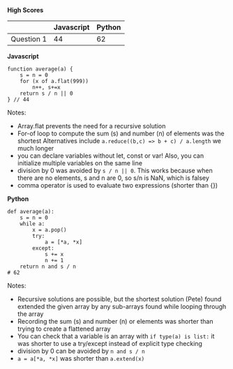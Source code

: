 __High Scores__

|            | Javascript |   Python   |
| ---------- | ---------- | ---------- |
| Question 1 |     44     |     62     |


__Javascript__

```
function average(a) {
    s = n = 0
    for (x of a.flat(999))
        n++, s+=x
    return s / n || 0
} // 44
```

Notes:
  - Array.flat prevents the need for a recursive solution
  - For-of loop to compute the sum (s) and number (n) of elements was the shortest
    Alternatives include `a.reduce((b,c) => b + c) / a.length` we much longer
  - you can declare variables without let, const or var!
    Also, you can initialize multiple variables on the same line
  - division by 0 was avoided by `s / n || 0`.  This works because when there are no
    elements, s and n are 0, so s/n is NaN, which is falsey
  - comma operator is used to evaluate two expressions (shorter than {})


__Python__

```
def average(a):
    s = n = 0
    while a:
        x = a.pop()
        try:
            a = [*a, *x]
        except:
            s += x
            n += 1
    return n and s / n
# 62
```

Notes:
  - Recursive solutions are possible, but the shortest solution (Pete) found extended
    the given array by any sub-arrays found while looping through the array
  - Recording the sum (s) and number (n) or elements was shorter than trying to create
    a flattened array
  - You can check that a variable is an array with `if type(a) is list:`
    it was shorter to use a try/except instead of explicit type checking
  - division by 0 can be avoided by `n and s / n`
  - `a = a[*a, *x]` was shorter than `a.extend(x)`
